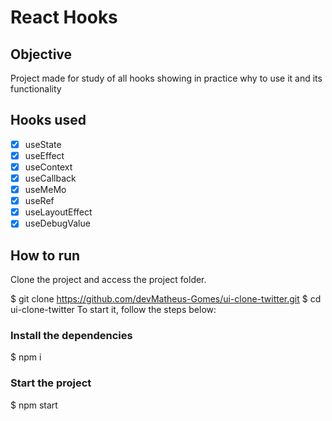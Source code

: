 # React Hooks

## Objective

Project made for study of all hooks showing in practice why to use it and its functionality

## Hooks used

- [x] useState
- [x] useEffect
- [x] useContext
- [x] useCallback
- [x] useMeMo
- [x] useRef 
- [x] useLayoutEffect 
- [x] useDebugValue 

## How to run

Clone the project and access the project folder.

$ git clone https://github.com/devMatheus-Gomes/ui-clone-twitter.git
$ cd ui-clone-twitter
To start it, follow the steps below:

### Install the dependencies

$ npm i

### Start the project

$ npm start
